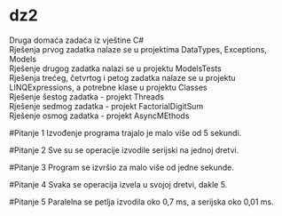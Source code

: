 # dz2
Druga domaća zadaća iz vještine C#<br />
Rješenja prvog zadatka nalaze se u projektima DataTypes, Exceptions, Models<br />
Rješenje drugog zadatka nalazi se u projektu ModelsTests<br />
Rješenja trećeg, četvrtog i petog zadatka nalaze se u projektu LINQExpressions, a potrebne klase u projektu Classes<br />
Rješenje šestog zadatka - projekt Threads<br />
Rješenje sedmog zadatka - projekt FactorialDigitSum<br />
Rješenje osmog zadatka - projekt AsyncMEthods<br />

#Pitanje 1
Izvođenje programa trajalo je malo više od 5 sekundi.

#Pitanje 2
Sve su se operacije izvodile serijski na jednoj dretvi.

#Pitanje 3
Program se izvršio za malo više od jedne sekunde.

#Pitanje 4
Svaka se operacija izvela u svojoj dretvi, dakle 5.

#Pitanje 5
Paralelna se petlja izvodila oko 0,7 ms, a serijska oko 0,01 ms.